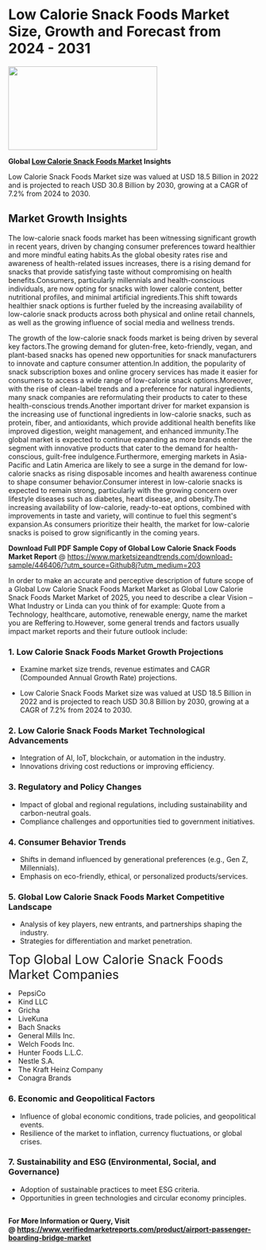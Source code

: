 <H1>Low Calorie Snack Foods Market Size, Growth and Forecast from 2024 - 2031</H1><img class="aligncenter size-medium wp-image-584254" src="https://thirdeyenews.in/wp-content/uploads/2024/09/Global-Market-Research-300x168.jpeg" alt="" width="300" height="168" /><p><strong>Global&nbsp;<a href="https://www.marketsizeandtrends.com/download-sample/446406/?utm_source=Github8j?utm_medium=203">Low Calorie Snack Foods Market</a> Insights</strong></p><p>Low Calorie Snack Foods Market size was valued at USD 18.5 Billion in 2022 and is projected to reach USD 30.8 Billion by 2030, growing at a CAGR of 7.2% from 2024 to 2030.</p><p><h2>Market Growth Insights</h2> <p>The low-calorie snack foods market has been witnessing significant growth in recent years, driven by changing consumer preferences toward healthier and more mindful eating habits.As the global obesity rates rise and awareness of health-related issues increases, there is a rising demand for snacks that provide satisfying taste without compromising on health benefits.Consumers, particularly millennials and health-conscious individuals, are now opting for snacks with lower calorie content, better nutritional profiles, and minimal artificial ingredients.This shift towards healthier snack options is further fueled by the increasing availability of low-calorie snack products across both physical and online retail channels, as well as the growing influence of social media and wellness trends.</p> <p>The growth of the low-calorie snack foods market is being driven by several key factors.The growing demand for gluten-free, keto-friendly, vegan, and plant-based snacks has opened new opportunities for snack manufacturers to innovate and capture consumer attention.In addition, the popularity of snack subscription boxes and online grocery services has made it easier for consumers to access a wide range of low-calorie snack options.Moreover, with the rise of clean-label trends and a preference for natural ingredients, many snack companies are reformulating their products to cater to these health-conscious trends.Another important driver for market expansion is the increasing use of functional ingredients in low-calorie snacks, such as protein, fiber, and antioxidants, which provide additional health benefits like improved digestion, weight management, and enhanced immunity.The global market is expected to continue expanding as more brands enter the segment with innovative products that cater to the demand for health-conscious, guilt-free indulgence.Furthermore, emerging markets in Asia-Pacific and Latin America are likely to see a surge in the demand for low-calorie snacks as rising disposable incomes and health awareness continue to shape consumer behavior.Consumer interest in low-calorie snacks is expected to remain strong, particularly with the growing concern over lifestyle diseases such as diabetes, heart disease, and obesity.The increasing availability of low-calorie, ready-to-eat options, combined with improvements in taste and variety, will continue to fuel this segment's expansion.As consumers prioritize their health, the market for low-calorie snacks is poised to grow significantly in the coming years.</p> <p><span class=""><strong>Download Full PDF Sample Copy of Global Low Calorie Snack Foods Market Report</strong> @ <a href="https://www.marketsizeandtrends.com/download-sample/446406/?utm_source=Github8j?utm_medium=203" target="_blank">https://www.marketsizeandtrends.com/download-sample/446406/?utm_source=Github8j?utm_medium=203</a></span></p><p>In order to make an accurate and perceptive description of future scope of a Global&nbsp;Low Calorie Snack Foods Market Market as Global&nbsp;Low Calorie Snack Foods Market Market of 2025, you need to describe a clear Vision &ndash; What Industry or Linda can you think of for example: Quote from a Technology, healthcare, automotive, renewable energy, name the market you are Reffering to.However, some general trends and factors usually impact market reports and their future outlook include:</p><h3>1.&nbsp;<strong>Low Calorie Snack Foods Market Growth Projections</strong></h3><ul><li>Examine market size trends, revenue estimates and CAGR (Compounded Annual Growth Rate) projections.</li><li><p>Low Calorie Snack Foods Market size was valued at USD 18.5 Billion in 2022 and is projected to reach USD 30.8 Billion by 2030, growing at a CAGR of 7.2% from 2024 to 2030.</p></li></ul><h3>2.&nbsp;<strong>Low Calorie Snack Foods Market Technological Advancements</strong></h3><ul><li>Integration of AI, IoT, blockchain, or automation in the industry.</li><li>Innovations driving cost reductions or improving efficiency.</li></ul><h3>3.&nbsp;<strong>Regulatory and Policy Changes</strong></h3><ul><li>Impact of global and regional regulations, including sustainability and carbon-neutral goals.</li><li>Compliance challenges and opportunities tied to government initiatives.</li></ul><h3>4.&nbsp;<strong>Consumer Behavior Trends</strong></h3><ul><li>Shifts in demand influenced by generational preferences (e.g., Gen Z, Millennials).</li><li>Emphasis on eco-friendly, ethical, or personalized products/services.</li></ul><h3>5.&nbsp;<strong>Global Low Calorie Snack Foods Market Competitive Landscape</strong></h3><ul><li>Analysis of key players, new entrants, and partnerships shaping the industry.</li><li>Strategies for differentiation and market penetration.</li></ul><p data-pm-slice="1 1 []"><span style="color: inherit; font-family: inherit; font-size: 25px;">Top Global Low Calorie Snack Foods Market Companies</span></p><div class="" data-test-id=""><p><li>PepsiCo</li><li> Kind LLC</li><li> Gricha</li><li> LiveKuna</li><li> Bach Snacks</li><li> General Mills Inc.</li><li> Welch Foods Inc.</li><li> Hunter Foods L.L.C.</li><li> Nestle S.A.</li><li> The Kraft Heinz Company</li><li> Conagra Brands</li></p></div><h3>6.&nbsp;<strong>Economic and Geopolitical Factors</strong></h3><ul><li>Influence of global economic conditions, trade policies, and geopolitical events.</li><li>Resilience of the market to inflation, currency fluctuations, or global crises.</li></ul><h3>7.&nbsp;<strong>Sustainability and ESG (Environmental, Social, and Governance)</strong></h3><ul><li>Adoption of sustainable practices to meet ESG criteria.</li><li>Opportunities in green technologies and circular economy principles.</li></ul><h2><strong style="font-size: 14px;">For More Information or Query, Visit @&nbsp;</strong><a style="background-color: #ffffff; font-size: 14px;" href="https://www.marketsizeandtrends.com/report/low-calorie-snack-foods-market/" target="_blank">https://www.verifiedmarketreports.com/product/airport-passenger-boarding-bridge-market</a></h2>